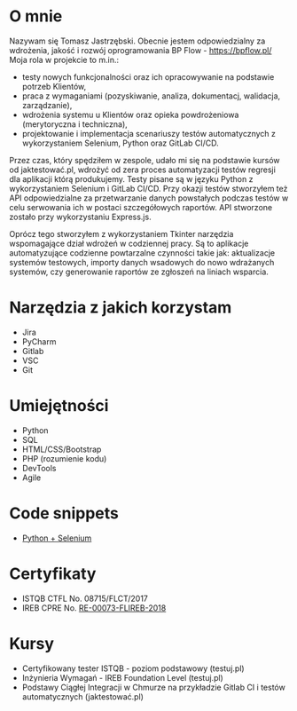 # O mnie
Nazywam się Tomasz Jastrzębski. Obecnie jestem odpowiedzialny za wdrożenia, jakość i rozwój oprogramowania BP Flow - https://bpflow.pl/
Moja rola w projekcie to m.in.:
* testy nowych funkcjonalności oraz ich opracowywanie na podstawie potrzeb Klientów,
* praca z wymaganiami (pozyskiwanie, analiza, dokumentacj, walidacja, zarządzanie),
* wdrożenia systemu u Klientów oraz opieka powdrożeniowa (merytoryczna i techniczna),
* projektowanie i implementacja scenariuszy testów automatycznych z wykorzystaniem Selenium, Python oraz GitLab CI/CD.

Przez czas, który spędziłem w zespole, udało mi się na podstawie kursów od jaktestować.pl, wdrożyć od zera proces automatyzacji testów regresji dla aplikacji którą produkujemy. Testy pisane są w języku Python z wykorzystaniem Selenium i GitLab CI/CD. Przy okazji testów stworzyłem też API odpowiedzialne za przetwarzanie danych powstałych podczas testów w celu serwowania ich w postaci szczegółowych raportów. API stworzone zostało przy wykorzystaniu Express.js.

Oprócz tego stworzyłem z wykorzystaniem Tkinter narzędzia wspomagające dział wdrożeń w codziennej pracy. Są to aplikacje automatyzujące codzienne powtarzalne czynności takie jak: aktualizacje systemów testowych, importy danych wsadowych do nowo wdrażanych systemów, czy generowanie raportów ze zgłoszeń na liniach wsparcia.

# Narzędzia z jakich korzystam
* Jira
* PyCharm
* Gitlab
* VSC
* Git
# Umiejętności
* Python
* SQL
* HTML/CSS/Bootstrap
* PHP (rozumienie kodu)
* DevTools
* Agile
# Code snippets
* [Python + Selenium](https://github.com/jaskomp/portfolio/tree/main/code_snippets/python/selenium_automation)
# Certyfikaty
* ISTQB CTFL No. 08715/FLCT/2017
* IREB CPRE No. [RE-00073-FLIREB-2018](https://www.ireb.org/en/service/cpre-registry-list/4539/)
# Kursy
* Certyfikowany tester ISTQB - poziom podstawowy (testuj.pl)
* Inżynieria Wymagań - IREB Foundation Level (testuj.pl)
* Podstawy Ciągłej Integracji w Chmurze na przykładzie Gitlab CI i testów automatycznych (jaktestować.pl)
